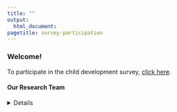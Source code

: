 ```yaml
---
title: ""
output:
  html_document:
pagetitle: survey-participation
---
```

### Welcome!

To participate in the child development survey, [click here](http://ucsbeducation.az1.qualtrics.com/jfe/form/SV_3ZTQbYXL5nQaLyJ).


#### Our Research Team
<details>
<img src="/Steph2.png" style="max-width:8%;min-width:40px;float:left;">
[Stephanie Moore](https://profiles.ucr.edu/app/home/profile/stephanm) is an assistant professor in the School Psychology department at the University of California, Riverside.
\  

<img src="/me.png" style="max-width:8%;min-width:40px;float:left;"/>
[Melissa Wolf](www.melissagwolf.com) is a PhD candidate at the University of California, Santa Barbara, focusing on the design, validation, and analysis of self-report surveys.
\  

<img src="/Agustina2.png" style="max-width:8%;min-width:40px;float:left;">
[Agustina Bertone](https://nfrc.ucla.edu/team/agustina-bertone-phd) is a Postdoctoral Fellow in the Nathanson Family Resilience Center at the University of California, Los Angeles.
</details>